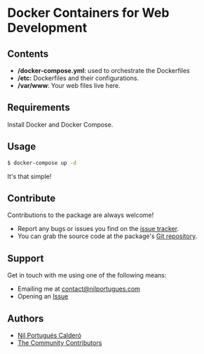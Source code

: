 # Docker Containers for Web Development


## Contents

 - **/docker-compose.yml**: used to orchestrate the Dockerfiles
 - **/etc:** Dockerfiles and their configurations.
 - **/var/www**: Your web files live here.

## Requirements

Install Docker and Docker Compose.
 
## Usage

```sh
$ docker-compose up -d
```
It's that simple! 


## Contribute

Contributions to the package are always welcome!

* Report any bugs or issues you find on the [issue tracker](https://github.com/nilportugues/docker/issues/new).
* You can grab the source code at the package's [Git repository](https://github.com/nilportugues/docker).


## Support

Get in touch with me using one of the following means:

 - Emailing me at <contact@nilportugues.com>
 - Opening an [Issue](https://github.com/nilportugues/docker/issues/new)

## Authors

* [Nil Portugués Calderó](http://nilportugues.com)
* [The Community Contributors](https://github.com/nilportugues/docker/graphs/contributors)
